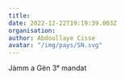 ```yaml
---
title: 
date: 2022-12-22T19:19:39.003Z
organisation: 
author: Abdoullaye Cisse
avatar: "/img/pays/SN.svg"
---
```


Jàmm a Gën 3ᵉ mandat